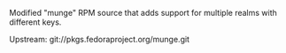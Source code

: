 Modified "munge" RPM source that adds support for multiple realms with different keys.

Upstream: git://pkgs.fedoraproject.org/munge.git
